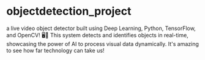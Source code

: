 # objectdetection_project
a live video object detector built using Deep Learning, Python, TensorFlow, and OpenCV! 🖥️🤖
This system detects and identifies objects in real-time, showcasing the power of AI to process visual data dynamically. It's amazing to see how far technology can take us!

